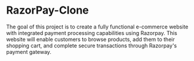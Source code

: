 # RazorPay-Clone
The goal of this project is to create a fully functional e-commerce website with integrated payment processing capabilities using Razorpay. This website will enable customers to browse products, add them to their shopping cart, and complete secure transactions through Razorpay's payment gateway.
